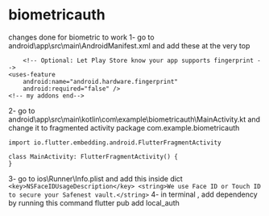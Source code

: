 # biometricauth
changes done for biometric to work
1- go to android\app\src\main\AndroidManifest.xml and add these at the very top
        <manifest xmlns:android="http://schemas.android.com/apk/res/android"
    package="com.example.biometricauth">
    <!-- my addons-->
        <!-- 🔐 Add biometric and fingerprint permissions -->
    <uses-permission android:name="android.permission.USE_BIOMETRIC"/>
    <uses-permission android:name="android.permission.USE_FINGERPRINT"/>

        <!-- Optional: Let Play Store know your app supports fingerprint -->
    <uses-feature
        android:name="android.hardware.fingerprint"
        android:required="false" />
    <!-- my addons end-->
2- go to android\app\src\main\kotlin\com\example\biometricauth\MainActivity.kt and change it to fragmented activity
    package com.example.biometricauth

    import io.flutter.embedding.android.FlutterFragmentActivity

    class MainActivity: FlutterFragmentActivity() {
    }

3- go to ios\Runner\Info.plist and add this inside dict
	```<key>NSFaceIDUsageDescription</key>
	<string>We use Face ID or Touch ID to secure your Safenest vault.</string>```
4- in terminal , add dependency by running this command
    flutter pub add local_auth